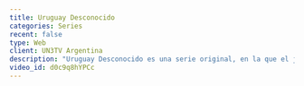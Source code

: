 ```yaml
---
title: Uruguay Desconocido
categories: Series
recent: false
type: Web
client: UN3TV Argentina
description: "Uruguay Desconocido es una serie original, en la que el joven periodista Mateo Tapino intenta producir un programa periodístico transgresor, acompañado de Rober, el hijo del dueño del canal. El ímpetu y la ambición de Mateo chocarán con su falta de experiencia y su torpe capacidad de relacionamiento."
video_id: d0c9q8hYPCc
---
```


